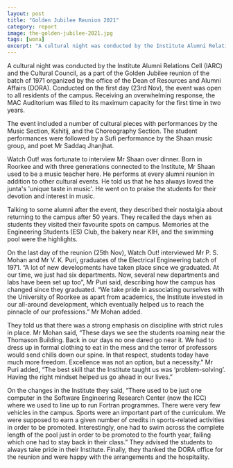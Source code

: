 ```yaml
---
layout: post
title: "Golden Jubilee Reunion 2021"
category: report
image: the-golden-jubilee-2021.jpg
tags: [wona]
excerpt: "A cultural night was conducted by the Institute Alumni Relations Cell (IARC) and the Cultural Council, as a part of the Golden Jubilee reunion of the batch of 1971 organized by the office of the Dean of Resources and Alumni Affairs (DORA)."
---
```


A cultural night was conducted by the Institute Alumni Relations Cell (IARC) and the Cultural Council, as a part of the Golden Jubilee reunion of the batch of 1971 organized by the office of the Dean of Resources and Alumni Affairs (DORA). Conducted on the first day (23rd Nov),  the event was open to all residents of the campus. Receiving an overwhelming response, the MAC Auditorium was filled to its maximum capacity for the first time in two years. 

The event included a number of cultural pieces with performances by the Music Section, Kshitij, and the Choreography Section. The student performances were followed by a Sufi performance by the Shaan music group, and poet Mr Saddaq Jhanjhat.

Watch Out! was fortunate to interview Mr Shaan over dinner. Born in Roorkee and with three generations connected to the Institute, Mr Shaan used to be a music teacher here. He performs at every alumni reunion in addition to other cultural events. He told us that he has always loved the junta's 'unique taste in music'. He went on to praise the students for their devotion and interest in music.

Talking to some alumni after the event, they described their nostalgia about returning to the campus after 50 years. They recalled the days when as students they visited their favourite spots on campus. Memories at the Engineering Students (ES) Club, the bakery near KIH, and the swimming pool were the highlights.

On the last day of the reunion (25th Nov), Watch Out! interviewed Mr P. S. Mohan and Mr V. K. Puri, graduates of the Electrical Engineering batch of 1971. “A lot of new developments have taken place since we graduated. At our time, we just had six departments. Now, several new departments and labs have been set up too”, Mr Puri said, describing how the campus has changed since they graduated. “We take pride in associating ourselves with the University of Roorkee as apart from academics, the Institute invested in our all-around development, which eventually helped us to reach the pinnacle of our professions.” Mr Mohan added. 

They told us that there was a strong emphasis on discipline with strict rules in place. Mr Mohan said, “These days we see the students roaming near the Thomason Building. Back in our days no one dared go near it. We had to dress up in formal clothing to eat in the mess and the terror of professors would send chills down our spine. In that respect, students today have much more freedom. Excellence was not an option, but a necessity." Mr Puri added, “The best skill that the Institute taught us was ‘problem-solving’. Having the right mindset helped us go ahead in our lives.” 

On the changes in the Institute they said, “There used to be just one computer in the Software Engineering Research Center (now the ICC) where we used to line up to run Fortran programmes. There were very few vehicles in the campus. Sports were an important part of the curriculum. We were supposed to earn a given number of credits in sports-related activities in order to be promoted. Interestingly, one had to swim across the complete length of the pool just in order to be promoted to the fourth year, failing which one had to stay back in their class.” They advised the students to always take pride in their Institute. Finally, they thanked the DORA office for the reunion and were happy with the arrangements and the hospitality. 
